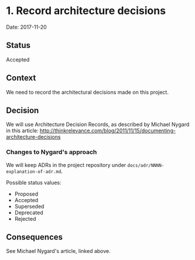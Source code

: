 # 1. Record architecture decisions

Date: 2017-11-20

## Status

Accepted

## Context

We need to record the architectural decisions made on this project.

## Decision

We will use Architecture Decision Records, as described by Michael Nygard in this article: http://thinkrelevance.com/blog/2011/11/15/documenting-architecture-decisions

### Changes to Nygard's approach

We will keep ADRs in the project repository under `docs/adr/NNNN-explanation-of-adr.md`.

Possible status values:

* Proposed
* Accepted
* Superseded
* Deprecated
* Rejected

## Consequences

See Michael Nygard's article, linked above.
